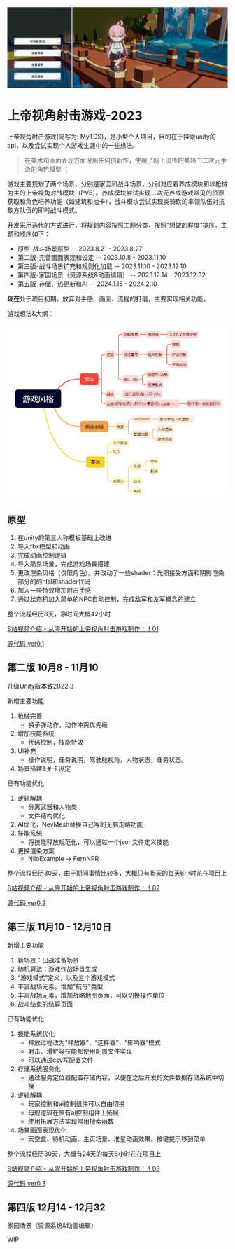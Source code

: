 <img src='../img/my-tds-0.png'>

# 上帝视角射击游戏-2023

上帝视角射击游戏(简写为: MyTDS)，是小型个人项目，目的在于探索unity的api，以及尝试实现个人游戏生涯中的一些想法。
> 在美术和画面表现方面没用任何创新性，使用了网上流传的某热门二次元手游的角色模型（

游戏主要规划了两个场景，分别是家园和战斗场景，分别对应着养成模块和以枪械为主的上帝视角对战模块（PVE）。养成模块尝试实现二次元养成游戏常见的资源获取和角色培养功能（如建筑和抽卡），战斗模块尝试实现类骑砍的率领队伍对抗敌方队伍的即时战斗模式。

开发采用迭代的方式进行，将规划内容按照主题分类，按照“想做的程度”排序。主题和顺序如下：
- 原型-战斗场景原型 -- 2023.8.21 - 2023.8.27
- 第二版-完善画面表现和设定 --  2023.10.8 - 2023.11.10
- 第三版-战斗场景扩充和规则化加载 -- 2023.11.10 - 2023.12.10
- 第四版-家园场景（资源系统&动画编辑） -- 2023.12.14 - 2023.12.32
- 第五版-存储、热更新和AI -- 2024.1.15 - 2024.2.10

**现在**处于项目初期，放弃对手感、画面、流程的打磨，主要实现相关功能。


游戏想法&大纲：

<img  width="600" src="../img/p1-1.png" />

## 原型
1. 在unity的第三人称模板基础上改进
2. 导入fbx模型和动画
3. 完成动画控制逻辑
4. 导入简易场景，完成游戏场景搭建
5. 更改渲染风格（仅限角色）。并改动了一些shader：光照接受方面和阴影渲染部分的的hlsl和shader代码
6. 加入一些特效增加射击手感
7. 通过状态机加入简单的NPC自动控制，完成敌军和友军概念的建立

整个流程经历8天，净时间大概42小时

[B站视频介绍 - 从零开始的上帝视角射击游戏制作！！01](https://www.bilibili.com/video/BV1Uh4y1N7sK/)

[源代码 ver0.1](https://github.com/Unarimit/my-topdown-shooting-game/tree/version0.1)


## 第二版 10月8 - 11月10

升级Unity版本致2022.3

新增主要功能
1. 枪械完善
    - 换子弹动作，动作冲突优先级
2. 增加技能系统
    - 代码控制，技能特效
3. UI补充
    - 操作说明，任务说明，驾驶舱视角，人物状态，任务状态。
4. 场景搭建&关卡设定

已有功能优化
1. 逻辑解耦
    - 分离武器和人物类
    - 文件结构优化
2. AI优化，NevMesh替换自己写的无脑走路功能
3. 技能系统
    - 将技能释放规范化，可以通过一个json文件定义技能
4. 更换渲染方案
    - NiloExample -> FernNPR

整个流程经历30天，由于期间事情比较多，大概只有15天的每天6小时花在项目上

[B站视频介绍 - 从零开始的上帝视角射击游戏制作！！02](https://www.bilibili.com/video/BV1Uh4y1N7sK/)

[源代码 ver0.2](https://github.com/Unarimit/my-topdown-shooting-game/tree/version0.2)

## 第三版 11月10 - 12月10日

新增主要功能
1. 新场景：出战准备场景
2. 随机算法：游戏作战场景生成
3. “游戏模式”定义，以及三个游戏模式
4. 丰富战场元素，增加"航母"类型
5. 丰富战场元素，增加战略地图页面，可以切换操作单位
6. 战斗结束的结算页面

已有功能优化
1. 技能系统优化
    - 释放过程改为“释放器”，“选择器”，“影响器”模式
    - 射击、滑铲等技能都使用配置文件实现
    - 可以通过csv写配置文件
2. 存储系统服务化
    - 通过服务定位器配置存储内容，以便在之后开发的文件数据存储系统中切换
3. 逻辑解耦
    - 玩家控制和ai控制组件可以自由切换
    - 母舰逻辑在原有ai控制组件上拓展
    - 使用拓展方法实现常用搜索函数
4. 场景画面表现优化
    - 天空盒、待机动画、主页场景、准星动画效果、按键提示移到菜单

整个流程经历30天，大概有24天的每天6小时花在项目上

[B站视频介绍 - 从零开始的上帝视角射击游戏制作！！03](https://www.bilibili.com/video/BV1Me411y7hL)

[源代码 ver0.3](https://github.com/Unarimit/my-topdown-shooting-game/tree/version0.3)

## 第四版 12月14 - 12月32
家园场景（资源系统&动画编辑）

WIP